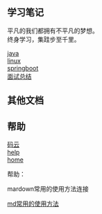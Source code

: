 ## 学习笔记

平凡的我们都拥有不平凡的梦想。<br/>
终身学习，集跬步至千里。

  [java](java/) <br/>
  [linux](linux/) <br/>
  [springboot](springboot/) <br/>
  [面试总结](interview/) <br/>


## 其他文档


## 帮助
  [码云](https://gitee.com/L10052108/doc) <br/>
  [help](help/) <br/>
  [home]() <br/>



帮助：

mardown常用的使用方法连接

[md常用的使用方法](help/docsify/page.md)<br/>